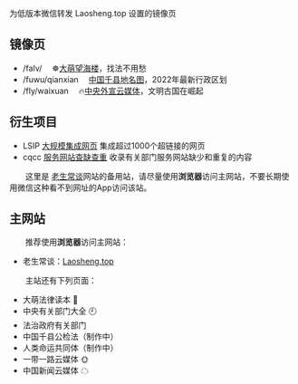<!-- # wx 同名标题会被合并 -->

为低版本微信转发 Laosheng.top 设置的镜像页

镜像页
------

*	/falv/  	　☸️[大萌望海楼](falv/fahai)，找法不用愁
*	/fuwu/qianxian	　[中国千县地名图](fuwu/qianxian)，2022年最新行政区划
*	/fly/waixuan	　🔥[中央外宣云媒体](fly/waixuan)，文明古国在崛起

衍生项目
--------

*	LSIP [大规模集成网页](https://diamonwoo.github.io/LSIP ) 集成超过1000个超链接的网页
*	cqcc [服务网站查缺查重](https://diamonwoo.github.io/cqcc ) 收录有关部门服务网站缺少和重复的内容

　　这里是 [老生常谈](https://Laosheng.top)网站的备用站，请尽量使用**浏览器**访问主网站，不要长期使用微信这种看不到网址的App访问该站。

主网站
------

　　推荐使用**浏览器**访问主网站：

*	老生常谈：[Laosheng.top](https://laosheng.top)

　　主站还有下列页面：

*	大萌法律读本 💎
*	中央有关部门大全 🕘
*	法治政府有关部门 
*	中国千县公检法（制作中）
*	人类命运共同体（制作中）
*	一带一路云媒体 🌞
*	中国新闻云媒体 ☁
